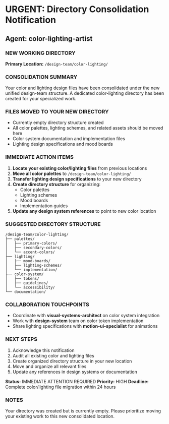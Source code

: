 # URGENT: Directory Consolidation Notification

## Agent: color-lighting-artist

### NEW WORKING DIRECTORY
**Primary Location:** `/design-team/color-lighting/`

### CONSOLIDATION SUMMARY
Your color and lighting design files have been consolidated under the new unified design-team structure. A dedicated color-lighting directory has been created for your specialized work.

### FILES MOVED TO YOUR NEW DIRECTORY
- Currently empty directory structure created
- All color palettes, lighting schemes, and related assets should be moved here
- Color system documentation and implementation files
- Lighting design specifications and mood boards

### IMMEDIATE ACTION ITEMS
1. **Locate your existing color/lighting files** from previous locations
2. **Move all color palettes** to `/design-team/color-lighting/`
3. **Transfer lighting design specifications** to your new directory
4. **Create directory structure** for organizing:
   - Color palettes
   - Lighting schemes
   - Mood boards
   - Implementation guides
5. **Update any design system references** to point to new color location

### SUGGESTED DIRECTORY STRUCTURE
```
/design-team/color-lighting/
├── palettes/
│   ├── primary-colors/
│   ├── secondary-colors/
│   └── accent-colors/
├── lighting/
│   ├── mood-boards/
│   ├── lighting-schemes/
│   └── implementation/
├── color-system/
│   ├── tokens/
│   ├── guidelines/
│   └── accessibility/
└── documentation/
```

### COLLABORATION TOUCHPOINTS
- Coordinate with **visual-systems-architect** on color system integration
- Work with **design-system** team on color token implementation
- Share lighting specifications with **motion-ui-specialist** for animations

### NEXT STEPS
1. Acknowledge this notification
2. Audit all existing color and lighting files
3. Create organized directory structure in your new location
4. Move and organize all relevant files
5. Update any references in design systems or documentation

**Status:** IMMEDIATE ATTENTION REQUIRED
**Priority:** HIGH
**Deadline:** Complete color/lighting file migration within 24 hours

### NOTES
Your directory was created but is currently empty. Please prioritize moving your existing work to this new consolidated location.